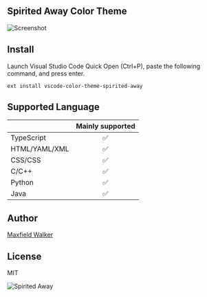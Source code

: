 ## Spirited Away Color Theme

![Screenshot](http://i.imgur.com/FZLCcYH.png)


## Install
Launch Visual Studio Code Quick Open (Ctrl+P), paste the following command, and press enter.

```
ext install vscode-color-theme-spirited-away
```

## Supported Language

|   | Mainly supported |
|  ------ | :------: |
|  TypeScript | ✅ |
|  HTML/YAML/XML | ✅ |
|  CSS/CSS | ✅ |
|  C/C++ | ✅ |
|  Python | ✅ |
|  Java | ✅ |


## Author
[Maxfield Walker](https://github.com/MaxfieldWalker)

## License
MIT


![Spirited Away](http://i.imgur.com/tPiwWpq.jpg)
